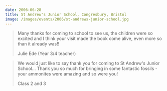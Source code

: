 ```yaml
---
date: 2006-06-28
title: St Andrew's Junior School, Congresbury, Bristol
image: /images/events/2006/st-andrews-junior-school.jpg
---
```


> Many thanks for coming to school to see us, the children were so excited and I think your visit made the book come alive, even more so than it already was!!
> 
> <footer>Julie Ede (Year 3/4 teacher)</footer>

<span></span>

> We would just like to say thank you for coming to St Andrew's Junior School... Thank you so much for bringing in some fantastic fossils - your ammonites were amazing and so were you!
> 
> <footer>Class 2 and 3</footer>
